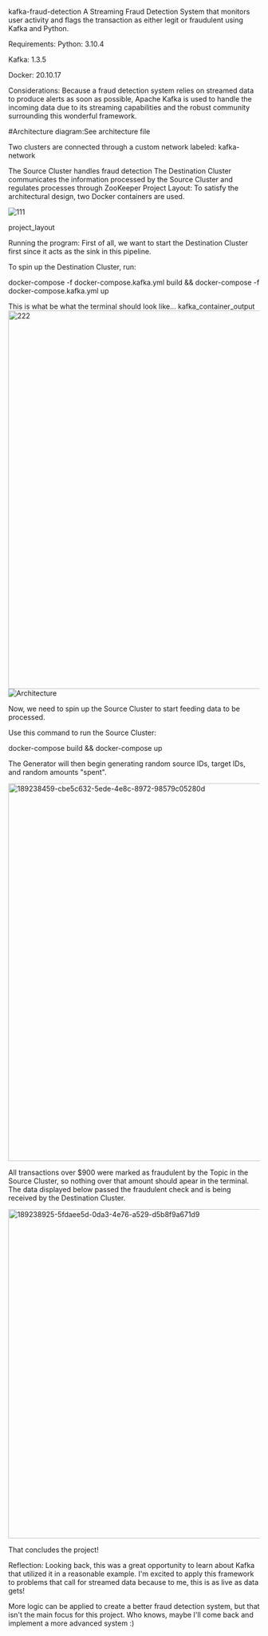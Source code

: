 kafka-fraud-detection
A Streaming Fraud Detection System that monitors user activity and flags the transaction as either legit or fraudulent using Kafka and Python.

Requirements:
Python: 3.10.4

Kafka: 1.3.5

Docker: 20.10.17

Considerations:
Because a fraud detection system relies on streamed data to produce alerts as soon as possible, Apache Kafka is used to handle the incoming data due to its streaming capabilities and the robust community surrounding this wonderful framework.

#Architecture diagram:See architecture file

Two clusters are connected through a custom network labeled: kafka-network

The Source Cluster handles fraud detection
The Destination Cluster communicates the information processed by the Source Cluster and regulates processes through ZooKeeper
Project Layout:
To satisfy the architectural design, two Docker containers are used.

![111](https://github.com/johan1704/Ineuron/assets/68570240/dcd4bff8-975d-445a-bb31-d8b87ffb3f51)

project_layout

Running the program:
First of all, we want to start the Destination Cluster first since it acts as the sink in this pipeline.

To spin up the Destination Cluster, run:

docker-compose -f docker-compose.kafka.yml build && docker-compose -f docker-compose.kafka.yml up

This is what be what the terminal should look like... kafka_container_output<img width="757" alt="222" src="https://github.com/johan1704/Ineuron/assets/68570240/ff777fcf-5a6d-480a-9041-20bf962880fc">
![Architecture](https://github.com/johan1704/Ineuron/assets/68570240/607c9032-7986-4e78-94d6-fcc35a40b710)



Now, we need to spin up the Source Cluster to start feeding data to be processed.

Use this command to run the Source Cluster:

docker-compose build && docker-compose up

The Generator will then begin generating random source IDs, target IDs, and random amounts "spent".

<img width="756" alt="189238459-cbe5c632-5ede-4e8c-8972-98579c05280d" src="https://github.com/johan1704/Ineuron/assets/68570240/2bf169dd-036e-4fcf-85f8-7d0837cc7f32">

All transactions over $900 were marked as fraudulent by the Topic in the Source Cluster, so nothing over that amount should apear in the terminal. The data displayed below passed the fraudulent check and is being received by the Destination Cluster.

<img width="659" alt="189238925-5fdaee5d-0da3-4e76-a529-d5b8f9a671d9" src="https://github.com/johan1704/Ineuron/assets/68570240/34cadf83-dce3-4a02-96db-e2de3899b163">


That concludes the project!

Reflection:
Looking back, this was a great opportunity to learn about Kafka that utilized it in a reasonable example. I'm excited to apply this framework to problems that call for streamed data because to me, this is as live as data gets!

More logic can be applied to create a better fraud detection system, but that isn't the main focus for this project. Who knows, maybe I'll come back and implement a more advanced system :)
